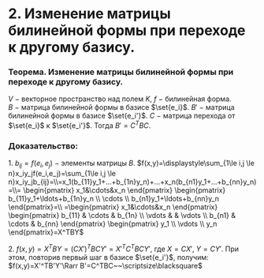 # 2. Изменение матрицы билинейной формы при переходе к другому базису.

### Теорема. Изменение матрицы билинейной формы при переходе к другому базису.
$V~-~$векторное пространство над полем $K$, $f~-~$билинейная форма.
$B~-~$матрица билинейной формы в базисе $\set{e_i}$.
$B'~-~$матрица билинейной формы в базисе $\set{e_i'}$.
$C~-~$матрица перехода от $\set{e_i}$ к $\set{e_i'}$.
Тогда $B'=C^TBC$.

### Доказательство:
$1.$ $b_{ij}=f(e_i,e_j)~-~$элементы матрицы $B$.
$f(x,y)=\displaystyle\sum_{1\le i,j \le n}x_iy_jf(e_i,e_j)=\sum_{1\le i,j \le n}x_iy_jb_{ij}=\\=x_1(b_{11}y_1+...+b_{1n}y_n)+...+x_n(b_{n1}y_1+...+b_{nn}y_n)=\\=
\begin{pmatrix}
x_1&\cdots&x_n
\end{pmatrix}
\begin{pmatrix}
b_{11}y_1+\ldots+b_{1n}y_n
\\
\cdots
\\
b_{n1}y_1+\ldots+b_{nn}y_n
\end{pmatrix}=\\
=\begin{pmatrix}
x_1&\cdots&x_n
\end{pmatrix}
\begin{pmatrix}
b_{11} & \cdots & b_{1n}
\\
\vdots & & \vdots
\\
b_{n1} & \cdots & b_{nn}
\end{pmatrix}
\begin{pmatrix}
y_1
\\
\vdots
\\
y_n
\end{pmatrix}=X^TBY$

$2.$ $f(x,y)=X^TBY=(CX')^TBCY'=X'^TC^TBCY'$,
где $X=CX',~Y=CY'.$
При этом, повторив первый шаг в базисе $\set{e_i'}$, получим:
$f(x,y)=X'^TB'Y'\Rarr B'=C^TBC~~\scriptsize\blacksquare$
